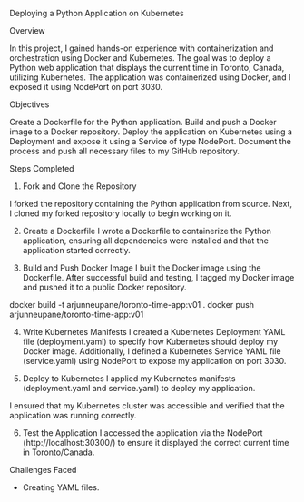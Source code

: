 Deploying a Python Application on Kubernetes

Overview

In this project, I gained hands-on experience with containerization and orchestration using Docker and Kubernetes. The goal was to deploy a Python web application that displays the current time in Toronto, Canada, utilizing Kubernetes. The application was containerized using Docker, and I exposed it using NodePort on port 3030.

Objectives

Create a Dockerfile for the Python application.
Build and push a Docker image to a Docker repository.
Deploy the application on Kubernetes using a Deployment and expose it using a Service of type NodePort.
Document the process and push all necessary files to my GitHub repository.

Steps Completed

1. Fork and Clone the Repository

I forked the repository containing the Python application from source.
Next, I cloned my forked repository locally to begin working on it.

2. Create a Dockerfile
I wrote a Dockerfile to containerize the Python application, ensuring all dependencies were installed and that the application started correctly.

3. Build and Push Docker Image
I built the Docker image using the Dockerfile.
After successful build and testing, I tagged my Docker image and pushed it to a public Docker repository.

docker build -t arjunneupane/toronto-time-app:v01 .
docker push arjunneupane/toronto-time-app:v01

4. Write Kubernetes Manifests
I created a Kubernetes Deployment YAML file (deployment.yaml) to specify how Kubernetes should deploy my Docker image.
Additionally, I defined a Kubernetes Service YAML file (service.yaml) using NodePort to expose my application on port 3030.

5. Deploy to Kubernetes
I applied my Kubernetes manifests (deployment.yaml and service.yaml) to deploy my application.

I ensured that my Kubernetes cluster was accessible and verified that the application was running correctly.

6. Test the Application
I accessed the application via the NodePort (http://localhost:30300/) to ensure it displayed the correct current time in Toronto/Canada.

Challenges Faced
- Creating YAML files.
